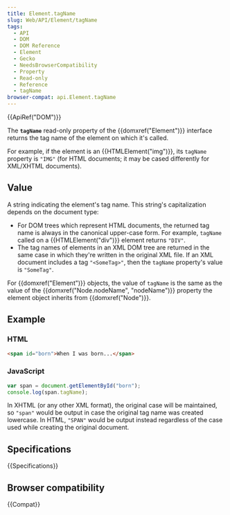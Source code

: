 ```yaml
---
title: Element.tagName
slug: Web/API/Element/tagName
tags:
  - API
  - DOM
  - DOM Reference
  - Element
  - Gecko
  - NeedsBrowserCompatibility
  - Property
  - Read-only
  - Reference
  - tagName
browser-compat: api.Element.tagName
---
```

{{ApiRef("DOM")}}

The **`tagName`** read-only property
of the {{domxref("Element")}} interface returns the tag name of the element on which
it's called.

For example, if the element is an {{HTMLElement("img")}}, its
`tagName` property is `"IMG"` (for HTML documents; it may be cased
differently for XML/XHTML documents).

## Value

A string indicating the element's tag name. This string's capitalization depends on the
document type:

- For DOM trees which represent HTML documents, the returned tag name is always in the
  canonical upper-case form. For example, `tagName` called on a
  {{HTMLElement("div")}} element returns `"DIV"`.
- The tag names of elements in an XML DOM tree are returned in the same case in which
  they're written in the original XML file. If an XML document includes a tag
  `"<SomeTag>"`, then the `tagName` property's value is
  `"SomeTag"`.

For {{domxref("Element")}} objects, the value of `tagName` is the same as
the value of the {{domxref("Node.nodeName", "nodeName")}} property the element object
inherits from {{domxref("Node")}}.

## Example

### HTML

```html
<span id="born">When I was born...</span>
```

### JavaScript

```js
var span = document.getElementById("born");
console.log(span.tagName);
```

In XHTML (or any other XML format), the original case will be maintained, so
`"span"` would be output in case the original tag name was created lowercase.
In HTML, `"SPAN"` would be output instead regardless of the case used while
creating the original document.

## Specifications

{{Specifications}}

## Browser compatibility

{{Compat}}
